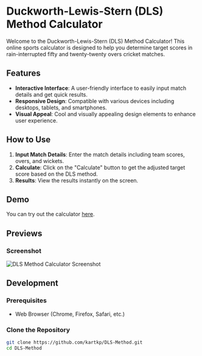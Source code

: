 # Duckworth-Lewis-Stern (DLS) Method Calculator

Welcome to the Duckworth-Lewis-Stern (DLS) Method Calculator! This online sports calculator is designed to help you determine target scores in rain-interrupted fifty and twenty-twenty overs cricket matches.

## Features

- **Interactive Interface**: A user-friendly interface to easily input match details and get quick results.
- **Responsive Design**: Compatible with various devices including desktops, tablets, and smartphones.
- **Visual Appeal**: Cool and visually appealing design elements to enhance user experience.

## How to Use

1. **Input Match Details**: Enter the match details including team scores, overs, and wickets.
2. **Calculate**: Click on the "Calculate" button to get the adjusted target score based on the DLS method.
3. **Results**: View the results instantly on the screen.

## Demo

You can try out the calculator [here](https://kartkp.github.io/DLS-Method/).

## Previews

### Screenshot

![DLS Method Calculator Screenshot](path/to/your/screenshot.png)


## Development

### Prerequisites

- Web Browser (Chrome, Firefox, Safari, etc.)

### Clone the Repository

```bash
git clone https://github.com/kartkp/DLS-Method.git
cd DLS-Method
